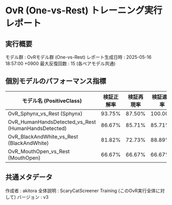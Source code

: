 # OvR (One-vs-Rest) トレーニング実行レポート

## 実行概要
モデル群         : OvRモデル群 (One-vs-Rest)
レポート生成日時   : 2025-05-16 18:57:00 +0900
最大反復回数     : 15 (各ペアモデル共通)
## 個別モデルのパフォーマンス指標
| モデル名 (PositiveClass) | 検証正解率 | 検証再現率 | 検証適合率 |
|--------------------------|--------------|--------------|--------------|
| OvR_Sphynx_vs_Rest (Sphynx) | 93.75% | 87.50% | 100.00% |
| OvR_HumanHandsDetected_vs_Rest (HumanHandsDetected) | 86.67% | 85.71% | 85.71% |
| OvR_BlackAndWhite_vs_Rest (BlackAndWhite) | 81.82% | 72.73% | 88.89% |
| OvR_MouthOpen_vs_Rest (MouthOpen) | 66.67% | 66.67% | 66.67% |

## 共通メタデータ
作成者            : akitora
全体説明          : ScaryCatScreener Training (このOvR実行全体に対して)
バージョン        : v3